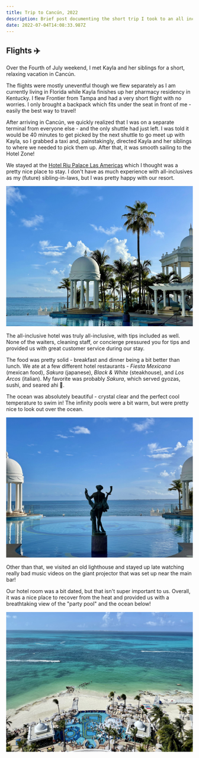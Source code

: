 ```yaml
---
title: Trip to Cancún, 2022
description: Brief post documenting the short trip I took to an all inclusive resort in Cancún with Kayla's siblings.
date: 2022-07-04T14:08:33.987Z
---
```


## Flights ✈️

Over the Fourth of July weekend, I met Kayla and her siblings for a short, relaxing vacation in Cancún.

The flights were mostly uneventful though we flew separately as I am currently living in Florida while Kayla finishes up her pharmacy residency in Kentucky. I flew Frontier from Tampa and had a very short flight with no worries. I only brought a backpack which fits under the seat in front of me - easily the best way to travel!

After arriving in Cancún, we quickly realized that I was on a separate terminal from everyone else - and the only shuttle had just left. I was told it would be 40 minutes to get picked by the next shuttle to go meet up with Kayla, so I grabbed a taxi and, painstakingly, directed Kayla and her siblings to where we needed to pick them up. After that, it was smooth sailing to the Hotel Zone!

We stayed at the [Hotel Riu Palace Las Americas](https://www.riu.com/en/hotel/mexico/cancun/hotel-riu-palace-las-americas/) which I thought was a pretty nice place to stay. I don't have as much experience with all-inclusives as my (future) sibling-in-laws, but I was pretty happy with our resort.

<img src="./cancun-2.jpg" alt="View of the infinity pool, some palm trees, and the ocean">

The all-inclusive hotel was truly all-inclusive, with tips included as well. None of the waiters, cleaning staff, or concierge pressured you for tips and provided us with great customer service during our stay.

The food was pretty solid - breakfast and dinner being a bit better than lunch. We ate at a few different hotel restaurants - _Fiesta Mexicana_ (mexican food), _Sakura_ (japanese), _Black & White_ (steakhouse), and _Los Arcos_ (italian). My favorite was probably _Sakura_, which served gyozas, sushi, and seared ahi 🤤.

The ocean was absolutely beautiful - crystal clear and the perfect cool temperature to swim in! The infinity pools were a bit warm, but were pretty nice to look out over the ocean.

<img src="./cancun-1.jpg" alt="Statue in an infinity pool overlooking the ocean">

Other than that, we visited an old lighthouse and stayed up late watching really bad music videos on the giant projector that was set up near the main bar!

Our hotel room was a bit dated, but that isn't super important to us. Overall, it was a nice place to recover from the heat and provided us with a breathtaking view of the "party pool" and the ocean below!

<img src="./cancun-3.jpg" alt="View from the hotel room, overlooking the party pool and the bright blue ocean waves">
